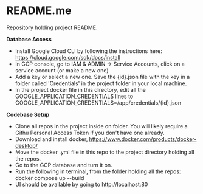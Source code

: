 # README.me
Repository holding project README.

**Database Access**
- Install Google Cloud CLI by following the instructions here: https://cloud.google.com/sdk/docs/install
- In GCP console, go to IAM & ADMIN -> Service Accounts, click on a service account (or make a new one)
- Add a key or select a new one. Save the {id}.json file with the key in a folder called 'Credentials' in the project folder in your local machine.
- In the project docker file in this directory, edit all the GOOGLE_APPLICATION_CREDENTIALS lines to GOOGLE_APPLICATION_CREDENTIALS=/app/credentials/{id}.json

**Codebase Setup**
- Clone all repos in the project inside on folder. You will likely require a Githu Personal Access Token if you don't have one already.
- Download and install docker, https://www.docker.com/products/docker-desktop/
- Move the docker .yml file in this repo to the project directory holding all the repos.
- Go to the GCP database and turn it on.
- Run the following in terminal, from the folder holding all the repos: docker compose up --build
- UI should be available by going to http://localhost:80
